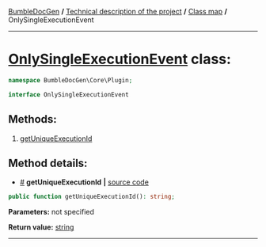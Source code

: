 <!-- {% raw %} -->
<embed> <a href="/docs/readme.md">BumbleDocGen</a> <b>/</b> <a href="/docs/tech/readme.md">Technical description of the project</a> <b>/</b> <a href="/docs/tech/map.md">Class map</a> <b>/</b> OnlySingleExecutionEvent<hr> </embed>

<h1>
    <a href="https://github.com/bumble-tech/bumble-doc-gen/blob/master/BumbleDocGen/Core/Plugin/OnlySingleExecutionEvent.php#L7">OnlySingleExecutionEvent</a> class:
</h1>





```php
namespace BumbleDocGen\Core\Plugin;

interface OnlySingleExecutionEvent
```









<h2>Methods:</h2>

<ol>
<li>
    <a href="#mgetuniqueexecutionid">getUniqueExecutionId</a>
    </li>
</ol>







<h2>Method details:</h2>

<div class='method_description-block'>

<ul>
<li><a name="mgetuniqueexecutionid" href="#mgetuniqueexecutionid">#</a>
 <b>getUniqueExecutionId</b>
    <b>|</b> <a href="https://github.com/bumble-tech/bumble-doc-gen/blob/master/BumbleDocGen/Core/Plugin/OnlySingleExecutionEvent.php#L9">source code</a></li>
</ul>

```php
public function getUniqueExecutionId(): string;
```



<b>Parameters:</b> not specified

<b>Return value:</b> <a href='https://www.php.net/manual/en/language.types.string.php'>string</a>


</div>
<hr>

<!-- {% endraw %} -->